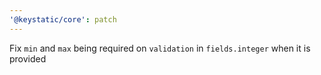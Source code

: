 ```yaml
---
'@keystatic/core': patch
---
```


Fix `min` and `max` being required on `validation` in `fields.integer` when it is provided
